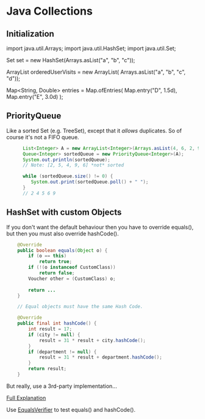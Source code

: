 # Java Collections

## Initialization

import java.util.Arrays;
import java.util.HashSet;
import java.util.Set;

Set<String> set = new HashSet<String>(Arrays.asList("a", "b", "c"));
  
ArrayList<String> orderedUserVisits = new ArrayList<String>(
                Arrays.asList("a", "b", "c", "d"));

Map<String, Double> entries = Map.ofEntries(
   Map.entry("D", 1.5d),
   Map.entry("E", 3.0d)
);


## PriorityQueue

Like a sorted Set (e.g. TreeSet), except that it *allows* duplicates.
So of course it's not a FIFO queue.

```java
      List<Integer> A = new ArrayList<Integer>(Arrays.asList(4, 6, 2, 9, 5));
      Queue<Integer> sortedQueue = new PriorityQueue<Integer>(A);
      System.out.println(sortedQueue);
      // Note: [2, 5, 4, 9, 6] *not* sorted

      while (sortedQueue.size() != 0) {
         System.out.print(sortedQueue.poll() + " ");
      }
      // 2 4 5 6 9
```

## HashSet with custom Objects

If you don't want the default behaviour then you have to override equals(), but then you must also override hashCode().

```java
    @Override
    public boolean equals(Object o) {
        if (o == this)
            return true;
        if (!(o instanceof CustomClass))
            return false;
        Voucher other = (CustomClass) o;
        
        return ...
    }

    // Equal objects must have the same Hash Code.

    @Override
    public final int hashCode() {
        int result = 17;
        if (city != null) {
            result = 31 * result + city.hashCode();
        }
        if (department != null) {
            result = 31 * result + department.hashCode();
        }
        return result;
    }

```

But really, use a 3rd-party implementation...

[Full Explanation](https://www.baeldung.com/java-equals-hashcode-contracts)

Use [EqualsVerifier](https://jqno.nl/equalsverifier/) to test equals() and hashCode().
